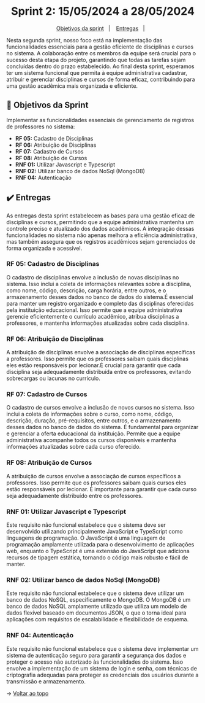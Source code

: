 <span id="topo">

<h1 align="center">Sprint 2: 15/05/2024 a 28/05/2024</h1>

<p align="center">
    <a href="#objetivos">Objetivos da sprint</a> &nbsp |&nbsp &nbsp
    <a href="#entregas">Entregas</a> &nbsp |&nbsp &nbsp
</p>

Nesta segunda sprint, nosso foco está na implementação das funcionalidades essenciais para a gestão eficiente de disciplinas e cursos no sistema. A colaboração entre os membros da equipe será crucial para o sucesso desta etapa do projeto, garantindo que todas as tarefas sejam concluídas dentro do prazo estabelecido. Ao final desta sprint, esperamos ter um sistema funcional que permita à equipe administrativa cadastrar, atribuir e gerenciar disciplinas e cursos de forma eficaz, contribuindo para uma gestão acadêmica mais organizada e eficiente.

<span id="objetivos">
    
## :dart: Objetivos da Sprint
Implementar as funcionalidades essenciais de gerenciamento de registros de professores no sistema:
- **RF 05:** Cadastro de Disciplinas
- **RF 06:** Atribuição de Disciplinas
- **RF 07:** Cadastro de Cursos
- **RF 08:** Atribuição de Cursos
- **RNF 01:** Utilizar Javascript e Typescript
- **RNF 02:** Utilizar banco de dados NoSql (MongoDB)
- **RNF 04:** Autenticação

<span id="entregas">
        
## :heavy_check_mark: Entregas
As entregas desta sprint estabelecem as bases para uma gestão eficaz de disciplinas e cursos, permitindo que a equipe administrativa mantenha um controle preciso e atualizado dos dados acadêmicos. A integração dessas funcionalidades no sistema não apenas melhora a eficiência administrativa, mas também assegura que os registros acadêmicos sejam gerenciados de forma organizada e acessível. 

### RF 05: Cadastro de Disciplinas

O cadastro de disciplinas envolve a inclusão de novas disciplinas no sistema. Isso inclui a coleta de informações relevantes sobre a disciplina, como nome, código, descrição, carga horária, entre outros, e o armazenamento desses dados no banco de dados do sistema.É essencial para manter um registro organizado e completo das disciplinas oferecidas pela instituição educacional. Isso permite que a equipe administrativa gerencie eficientemente o currículo acadêmico, atribua disciplinas a professores, e mantenha informações atualizadas sobre cada disciplina.

### RF 06: Atribuição de Disciplinas

A atribuição de disciplinas envolve a associação de disciplinas específicas a professores. Isso permite que os professores saibam quais disciplinas eles estão responsáveis por lecionar.É crucial para garantir que cada disciplina seja adequadamente distribuída entre os professores, evitando sobrecargas ou lacunas no currículo.

### RF 07: Cadastro de Cursos

O cadastro de cursos envolve a inclusão de novos cursos no sistema. Isso inclui a coleta de informações sobre o curso, como nome, código, descrição, duração, pré-requisitos, entre outros, e o armazenamento desses dados no banco de dados do sistema. É fundamental para organizar e gerenciar a oferta educacional da instituição. Permite que a equipe administrativa acompanhe todos os cursos disponíveis e mantenha informações atualizadas sobre cada curso oferecido.

### RF 08: Atribuição de Cursos

A atribuição de cursos envolve a associação de cursos específicos a professores. Isso permite que os professores saibam quais cursos eles estão responsáveis por lecionar. É importante para garantir que cada curso seja adequadamente distribuído entre os professores.

### RNF 01: Utilizar Javascript e Typescript

Este requisito não funcional estabelece que o sistema deve ser desenvolvido utilizando principalmente JavaScript e TypeScript como linguagens de programação. O JavaScript é uma linguagem de programação amplamente utilizada para o desenvolvimento de aplicações web, enquanto o TypeScript é uma extensão do JavaScript que adiciona recursos de tipagem estática, tornando o código mais robusto e fácil de manter.

### RNF 02: Utilizar banco de dados NoSql (MongoDB)

Este requisito não funcional estabelece que o sistema deve utilizar um banco de dados NoSQL, especificamente o MongoDB. O MongoDB é um banco de dados NoSQL amplamente utilizado que utiliza um modelo de dados flexível baseado em documentos JSON, o que o torna ideal para aplicações com requisitos de escalabilidade e flexibilidade de esquema.

### RNF 04: Autenticação

Este requisito não funcional estabelece que o sistema deve implementar um sistema de autenticação seguro para garantir a segurança dos dados e proteger o acesso não autorizado às funcionalidades do sistema. Isso envolve a implementação de um sistema de login e senha, com técnicas de criptografia adequadas para proteger as credenciais dos usuários durante a transmissão e armazenamento.

→ [Voltar ao topo](#topo)
